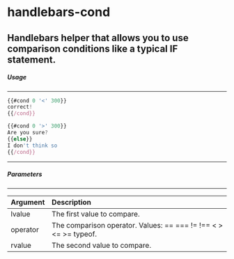 # handlebars-cond
Handlebars helper that allows you to use comparison conditions like a typical IF statement.
---
##### Usage
---
```javascript
{{#cond 0 '<' 300}}
correct!
{{/cond}}
```

```javascript
{{#cond 0 '>' 300}}
Are you sure?
{{else}}
I don't think so
{{/cond}}
```

---
##### Parameters
---
| Argument | Description  |
|:----------|:------------|
| lvalue    | The first value to compare.|
| operator  | The comparison operator. Values: == === != !== < > <= >= typeof. |
| rvalue    | The second value to compare.
